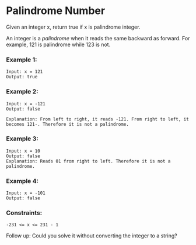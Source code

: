 # Palindrome Number
Given an integer x, return true if x is palindrome integer.

An integer is a *palindrome* when it reads the same backward as forward. For example, 121 is palindrome while 123 is not.

### Example 1:
```
Input: x = 121
Output: true
```

### Example 2:
```
Input: x = -121
Output: false

Explanation: From left to right, it reads -121. From right to left, it becomes 121-. Therefore it is not a palindrome.
```

### Example 3:
```
Input: x = 10
Output: false
Explanation: Reads 01 from right to left. Therefore it is not a palindrome.
```

### Example 4:
```
Input: x = -101
Output: false
```

### Constraints:

`-231 <= x <= 231 - 1`
 

Follow up: Could you solve it without converting the integer to a string?